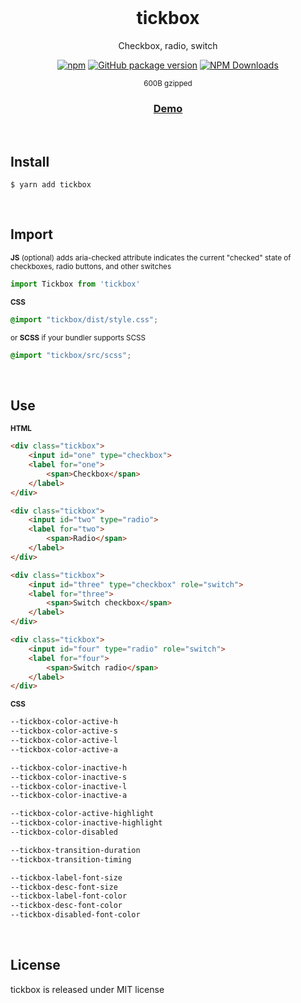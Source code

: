 <div align="center">
<br>
<h1>tickbox</h1>
<p>Checkbox, radio, switch</p>

[![npm](https://img.shields.io/npm/v/tickbox.svg?colorB=brightgreen)](https://www.npmjs.com/package/tickbox)
[![GitHub package version](https://img.shields.io/github/package-json/v/ux-ui-pro/tickbox.svg)](https://github.com/ux-ui-pro/tickbox)
[![NPM Downloads](https://img.shields.io/npm/dm/tickbox.svg?style=flat)](https://www.npmjs.org/package/tickbox)

<p><sup>600B gzipped</sup></p>
<h3><a href="https://codepen.io/ux-ui/full/XWoJvpg">Demo</a></h3>
</div>
<br>

## Install
```
$ yarn add tickbox
```
<br>

## Import
<sub>**JS** (optional) adds aria-checked attribute indicates the current "checked" state of checkboxes, radio buttons, and other switches</sub>
```javascript
import Tickbox from 'tickbox'
```
<sub>**CSS**</sub>
```css
@import "tickbox/dist/style.css";
```
<sub>or **SCSS** if your bundler supports SCSS</sub>
```css
@import "tickbox/src/scss";
```
<br>

## Use
<sub>**HTML**</sub>
```html
<div class="tickbox">
	<input id="one" type="checkbox">
	<label for="one">
		<span>Checkbox</span>
	</label>
</div>

<div class="tickbox">
	<input id="two" type="radio">
	<label for="two">
		<span>Radio</span>
	</label>
</div>

<div class="tickbox">
	<input id="three" type="checkbox" role="switch">
	<label for="three">
		<span>Switch checkbox</span>
	</label>
</div>

<div class="tickbox">
	<input id="four" type="radio" role="switch">
	<label for="four">
		<span>Switch radio</span>
	</label>
</div>
```
<sub>**CSS**</sub>
```css
--tickbox-color-active-h
--tickbox-color-active-s
--tickbox-color-active-l
--tickbox-color-active-a

--tickbox-color-inactive-h
--tickbox-color-inactive-s
--tickbox-color-inactive-l
--tickbox-color-inactive-a

--tickbox-color-active-highlight
--tickbox-color-inactive-highlight
--tickbox-color-disabled

--tickbox-transition-duration
--tickbox-transition-timing

--tickbox-label-font-size
--tickbox-desc-font-size
--tickbox-label-font-color
--tickbox-desc-font-color
--tickbox-disabled-font-color
```
<br>

## License
tickbox is released under MIT license